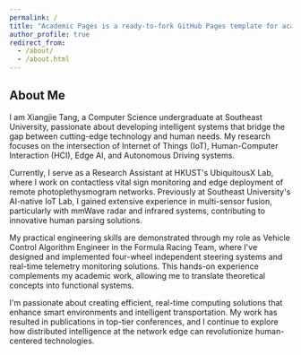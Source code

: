 ```yaml
---
permalink: /
title: "Academic Pages is a ready-to-fork GitHub Pages template for academic personal websites"
author_profile: true
redirect_from: 
  - /about/
  - /about.html
---
```


## About Me

I am Xiangjie Tang, a Computer Science undergraduate at Southeast University, passionate about developing intelligent systems that bridge the gap between cutting-edge technology and human needs. My research focuses on the intersection of Internet of Things (IoT), Human-Computer Interaction (HCI), Edge AI, and Autonomous Driving systems.

Currently, I serve as a Research Assistant at HKUST's UbiquitousX Lab, where I work on contactless vital sign monitoring and edge deployment of remote photoplethysmogram networks. Previously at Southeast University's AI-native IoT Lab, I gained extensive experience in multi-sensor fusion, particularly with mmWave radar and infrared systems, contributing to innovative human parsing solutions.

My practical engineering skills are demonstrated through my role as Vehicle Control Algorithm Engineer in the Formula Racing Team, where I've designed and implemented four-wheel independent steering systems and real-time telemetry monitoring solutions. This hands-on experience complements my academic work, allowing me to translate theoretical concepts into functional systems.

I'm passionate about creating efficient, real-time computing solutions that enhance smart environments and intelligent transportation. My work has resulted in publications in top-tier conferences, and I continue to explore how distributed intelligence at the network edge can revolutionize human-centered technologies.